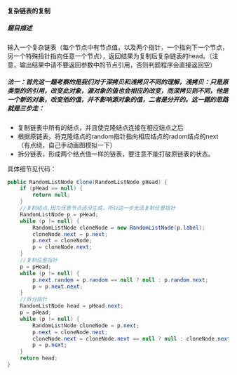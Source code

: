 #### 复杂链表的复制

##### 题目描述

输入一个复杂链表（每个节点中有节点值，以及两个指针，一个指向下一个节点，另一个特殊指针指向任意一个节点），返回结果为复制后复杂链表的head。（注意，输出结果中请不要返回参数中的节点引用，否则判题程序会直接返回空）

<!--more-->

##### 法一：首先这一题考察的是我们对于深拷贝和浅拷贝不同的理解，浅拷贝：只是原类型的的引用，改变此对象，源对象的值也会相应的改变，而深拷贝则不同，他是一个新的对象，改变他的值，并不影响源对象的值，二者是分开的。这一题的思路就是三步走：

- 复制链表中所有的结点，并且使克隆结点连接在相应结点之后
- 根据原链表，将克隆结点的random指针指向相应结点的radom结点的next（有点绕，自己手动画图模拟一下）
- 拆分链表，形成两个结点值一样的链表，要注意不能打破原链表的状态。

具体细节见代码：

```java
public RandomListNode Clone(RandomListNode pHead) {
    if (pHead == null) { 
        return null;
    }
    //复制结点,因为任意节点还没生成，所以这一步无法复制任意指针
    RandomListNode p = pHead;
    while (p != null) {
        RandomListNode cloneNode = new RandomListNode(p.label);
        cloneNode.next = p.next;
        p.next = cloneNode;
        p = cloneNode.next;
    }
    //复制任意指针
    p = pHead;
    while (p != null) {
        p.next.random = p.random == null ? null : p.random.next;
        p = p.next.next;
    }
    //拆分指针
    RandomListNode head = pHead.next;
    p = pHead;
    while (p != null) {
        RandomListNode cloneNode = p.next;
        p.next = cloneNode.next;
        cloneNode.next = cloneNode.next == null ? null : cloneNode.next.next;
        p = p.next;
    }
    return head;
}
```

